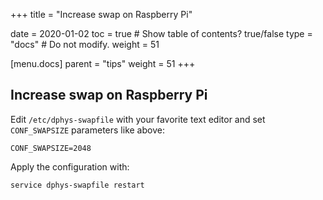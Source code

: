 +++
title = "Increase swap on Raspberry Pi"

date = 2020-01-02
toc = true  # Show table of contents? true/false
type = "docs"  # Do not modify.
weight = 51

[menu.docs]
  parent = "tips"
  weight = 51
+++
## Increase swap on Raspberry Pi
Edit `/etc/dphys-swapfile` with your favorite text editor and set `CONF_SWAPSIZE` parameters like above:
```
CONF_SWAPSIZE=2048
```
Apply the configuration with:
```
service dphys-swapfile restart
```
